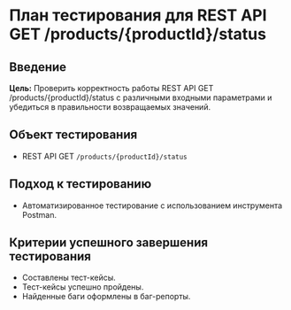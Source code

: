 # План тестирования для REST API GET /products/{productId}/status

## Введение
**Цель:** Проверить корректность работы REST API GET /products/{productId}/status с различными входными параметрами и убедиться в правильности возвращаемых значений.

## Объект тестирования
- REST API GET `/products/{productId}/status`

## Подход к тестированию
- Автоматизированное тестирование с использованием инструмента Postman.

## Критерии успешного завершения тестирования
- Составлены тест-кейсы.
- Тест-кейсы успешно пройдены.
- Найденные баги оформлены в баг-репорты.